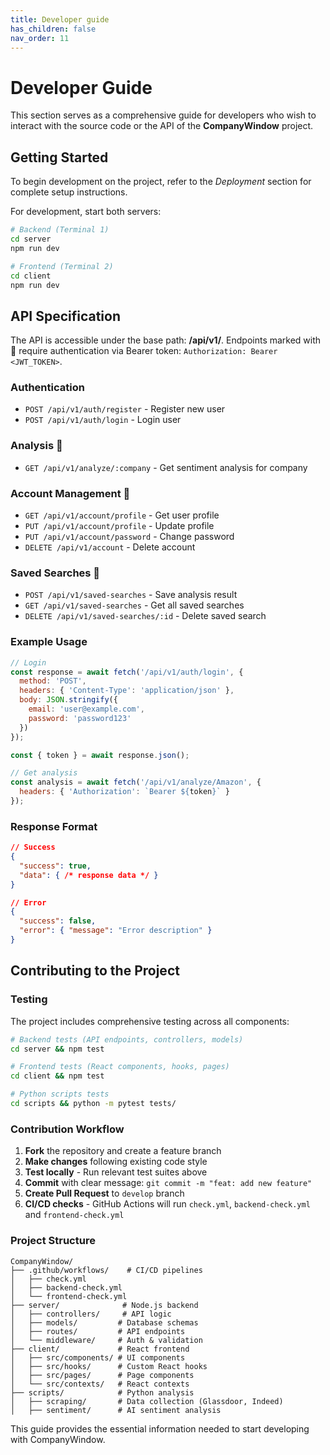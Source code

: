 ```yaml
---
title: Developer guide
has_children: false
nav_order: 11
---
```


# Developer Guide

This section serves as a comprehensive guide for developers who wish to interact with the source code or the API of the **CompanyWindow** project.

## Getting Started

To begin development on the project, refer to the *Deployment* section for complete setup instructions.

For development, start both servers:
```bash
# Backend (Terminal 1)
cd server
npm run dev

# Frontend (Terminal 2)  
cd client
npm run dev
```

## API Specification

The API is accessible under the base path: **/api/v1/**. Endpoints marked with 🔐 require authentication via Bearer token: `Authorization: Bearer <JWT_TOKEN>`.

### Authentication
- `POST /api/v1/auth/register` - Register new user
- `POST /api/v1/auth/login` - Login user

### Analysis 🔐
- `GET /api/v1/analyze/:company` - Get sentiment analysis for company

### Account Management 🔐
- `GET /api/v1/account/profile` - Get user profile
- `PUT /api/v1/account/profile` - Update profile
- `PUT /api/v1/account/password` - Change password
- `DELETE /api/v1/account` - Delete account

### Saved Searches 🔐
- `POST /api/v1/saved-searches` - Save analysis result
- `GET /api/v1/saved-searches` - Get all saved searches
- `DELETE /api/v1/saved-searches/:id` - Delete saved search

### Example Usage

```javascript
// Login
const response = await fetch('/api/v1/auth/login', {
  method: 'POST',
  headers: { 'Content-Type': 'application/json' },
  body: JSON.stringify({
    email: 'user@example.com',
    password: 'password123'
  })
});

const { token } = await response.json();

// Get analysis
const analysis = await fetch('/api/v1/analyze/Amazon', {
  headers: { 'Authorization': `Bearer ${token}` }
});
```

### Response Format

```json
// Success
{
  "success": true,
  "data": { /* response data */ }
}

// Error
{
  "success": false,
  "error": { "message": "Error description" }
}
```

## Contributing to the Project

### Testing

The project includes comprehensive testing across all components:

```bash
# Backend tests (API endpoints, controllers, models)
cd server && npm test

# Frontend tests (React components, hooks, pages)
cd client && npm test

# Python scripts tests
cd scripts && python -m pytest tests/
```

### Contribution Workflow
1. **Fork** the repository and create a feature branch
2. **Make changes** following existing code style
3. **Test locally** - Run relevant test suites above
4. **Commit** with clear message: `git commit -m "feat: add new feature"`
5. **Create Pull Request** to `develop` branch
6. **CI/CD checks** - GitHub Actions will run `check.yml`, `backend-check.yml` and `frontend-check.yml`

### Project Structure
```
CompanyWindow/
├── .github/workflows/    # CI/CD pipelines
│   ├── check.yml
│   ├── backend-check.yml
│   └── frontend-check.yml
├── server/              # Node.js backend
│   ├── controllers/     # API logic
│   ├── models/         # Database schemas
│   ├── routes/         # API endpoints
│   └── middleware/     # Auth & validation
├── client/             # React frontend
│   ├── src/components/ # UI components
│   ├── src/hooks/      # Custom React hooks
│   ├── src/pages/      # Page components
│   └── src/contexts/   # React contexts
├── scripts/            # Python analysis
│   ├── scraping/       # Data collection (Glassdoor, Indeed)
│   ├── sentiment/      # AI sentiment analysis
```

This guide provides the essential information needed to start developing with CompanyWindow.
